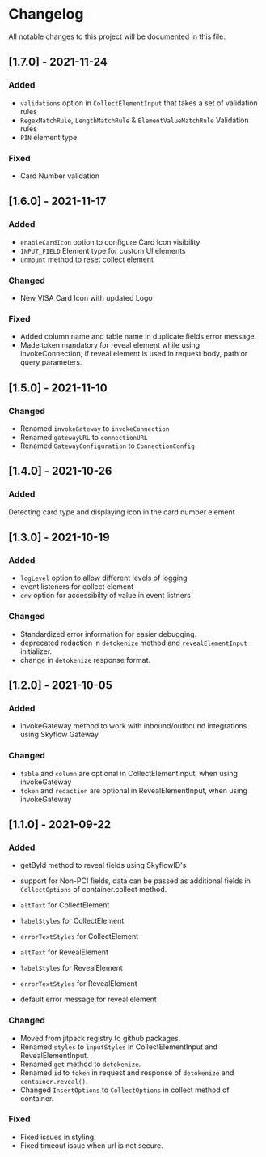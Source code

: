 # Changelog

All notable changes to this project will be documented in this file.

## [1.7.0] - 2021-11-24

### Added
- `validations` option in `CollectElementInput` that takes a set of validation rules
- `RegexMatchRule`, `LengthMatchRule` & `ElementValueMatchRule` Validation rules
- `PIN` element type

### Fixed
- Card Number validation


## [1.6.0] - 2021-11-17

### Added
- `enableCardIcon` option to configure Card Icon visibility
- `INPUT_FIELD` Element type for custom UI elements
- `unmount` method to reset collect element

### Changed
- New VISA Card Icon with updated Logo

### Fixed
- Added column name and table name in duplicate fields error message.
- Made token mandatory for reveal element while using invokeConnection, if reveal element is used in request body, path or query parameters.

## [1.5.0] - 2021-11-10

### Changed
- Renamed `invokeGateway` to `invokeConnection`
- Renamed `gatewayURL` to `connectionURL`
- Renamed `GatewayConfiguration` to `ConnectionConfig`

## [1.4.0] - 2021-10-26

### Added

Detecting card type and displaying icon in the card number element

## [1.3.0] - 2021-10-19

### Added

- `logLevel` option to allow different levels of logging
- event listeners for collect element
- `env` option for accessibilty of value in event listners

### Changed
- Standardized error information for easier debugging.
- deprecated redaction in `detokenize` method and `revealElementInput` initializer.
- change in `detokenize` response format.

## [1.2.0] - 2021-10-05

### Added

- invokeGateway method to work with inbound/outbound integrations using Skyflow Gateway

### Changed
- `table` and `column` are optional in CollectElementInput, when using invokeGateway
- `token` and `redaction` are optional in RevealElementInput, when using invokeGateway



## [1.1.0] - 2021-09-22

### Added

- getById method to reveal fields using SkyflowID's

- support for Non-PCI fields, data can be passed as additional fields in `CollectOptions` of container.collect method.
- `altText` for CollectElement 
- `labelStyles` for CollectElement
- `errorTextStyles` for CollectElement

- `altText` for RevealElement 
- `labelStyles` for RevealElement
- `errorTextStyles` for RevealElement
- default error message for reveal element

### Changed

- Moved from jitpack registry to github packages.
- Renamed `styles` to `inputStyles` in CollectElementInput and RevealElementInput.
- Renamed `get` method to `detokenize`.
- Renamed `id` to `token` in request and response of `detokenize` and `container.reveal()`.
- Changed `InsertOptions` to `CollectOptions` in collect method of container.


### Fixed
- Fixed issues in styling.
- Fixed timeout issue when url is not secure.
